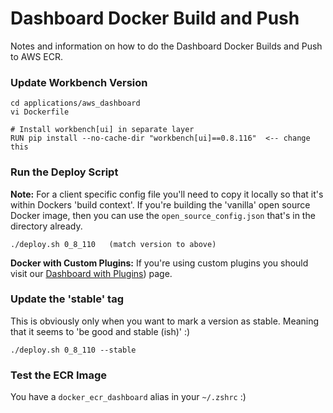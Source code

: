 # Dashboard Docker Build and Push

Notes and information on how to do the Dashboard Docker Builds and Push to AWS ECR.

### Update Workbench Version
```
cd applications/aws_dashboard
vi Dockerfile

# Install workbench[ui] in separate layer
RUN pip install --no-cache-dir "workbench[ui]==0.8.116"  <-- change this
```

### Run the Deploy Script
**Note:** For a client specific config file you'll need to copy it locally so that it's within Dockers 'build context'. If you're building the 'vanilla' open source Docker image, then you can use the `open_source_config.json` that's in the directory already.

```
./deploy.sh 0_8_110   (match version to above)
```

**Docker with Custom Plugins:** If you're using custom plugins you should visit our [Dashboard with Plugins](dashboard_with_plugins.md)) page.

### Update the 'stable' tag
This is obviously only when you want to mark a version as stable. Meaning that it seems to 'be good and stable (ish)' :)

```
./deploy.sh 0_8_110 --stable
```

### Test the ECR Image
You have a `docker_ecr_dashboard` alias in your `~/.zshrc` :)



